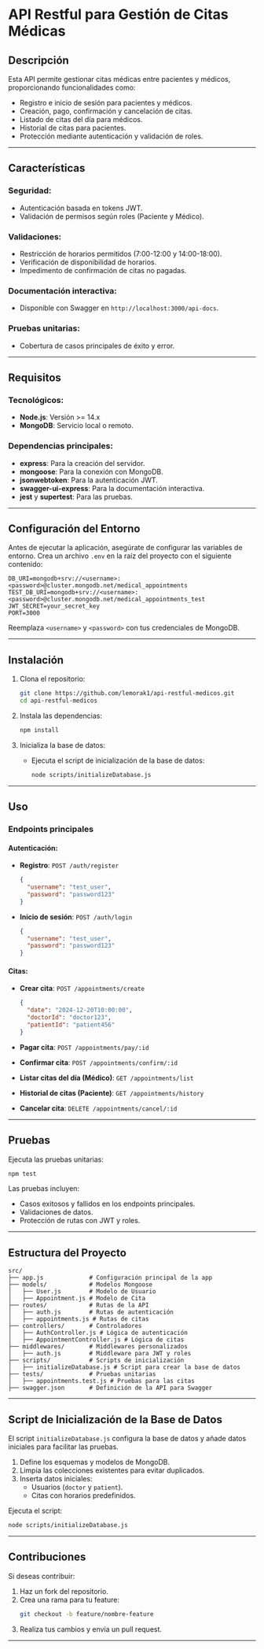 # API Restful para Gestión de Citas Médicas

## Descripción

Esta API permite gestionar citas médicas entre pacientes y médicos, proporcionando funcionalidades como:

- Registro e inicio de sesión para pacientes y médicos.
- Creación, pago, confirmación y cancelación de citas.
- Listado de citas del día para médicos.
- Historial de citas para pacientes.
- Protección mediante autenticación y validación de roles.

---

## Características

### Seguridad:
- Autenticación basada en tokens JWT.
- Validación de permisos según roles (Paciente y Médico).

### Validaciones:
- Restricción de horarios permitidos (7:00-12:00 y 14:00-18:00).
- Verificación de disponibilidad de horarios.
- Impedimento de confirmación de citas no pagadas.

### Documentación interactiva:
- Disponible con Swagger en `http://localhost:3000/api-docs`.

### Pruebas unitarias:
- Cobertura de casos principales de éxito y error.

---

## Requisitos

### Tecnológicos:
- **Node.js**: Versión >= 14.x
- **MongoDB**: Servicio local o remoto.

### Dependencias principales:
- **express**: Para la creación del servidor.
- **mongoose**: Para la conexión con MongoDB.
- **jsonwebtoken**: Para la autenticación JWT.
- **swagger-ui-express**: Para la documentación interactiva.
- **jest** y **supertest**: Para las pruebas.

---

## Configuración del Entorno

Antes de ejecutar la aplicación, asegúrate de configurar las variables de entorno. Crea un archivo `.env` en la raíz del proyecto con el siguiente contenido:

```env
DB_URI=mongodb+srv://<username>:<password>@cluster.mongodb.net/medical_appointments
TEST_DB_URI=mongodb+srv://<username>:<password>@cluster.mongodb.net/medical_appointments_test
JWT_SECRET=your_secret_key
PORT=3000
```

Reemplaza `<username>` y `<password>` con tus credenciales de MongoDB.

---

## Instalación

1. Clona el repositorio:
   ```bash
   git clone https://github.com/lemorak1/api-restful-medicos.git
   cd api-restful-medicos
   ```

2. Instala las dependencias:
   ```bash
   npm install
   ```

3. Inicializa la base de datos:
   - Ejecuta el script de inicialización de la base de datos:
     ```bash
     node scripts/initializeDatabase.js
     ```

---

## Uso

### Endpoints principales

#### **Autenticación:**
- **Registro**: `POST /auth/register`
  ```json
  {
    "username": "test_user",
    "password": "password123"
  }
  ```

- **Inicio de sesión**: `POST /auth/login`
  ```json
  {
    "username": "test_user",
    "password": "password123"
  }
  ```

#### **Citas:**
- **Crear cita**: `POST /appointments/create`
  ```json
  {
    "date": "2024-12-20T10:00:00",
    "doctorId": "doctor123",
    "patientId": "patient456"
  }
  ```

- **Pagar cita**: `POST /appointments/pay/:id`

- **Confirmar cita**: `POST /appointments/confirm/:id`

- **Listar citas del día (Médico)**: `GET /appointments/list`

- **Historial de citas (Paciente)**: `GET /appointments/history`

- **Cancelar cita**: `DELETE /appointments/cancel/:id`

---

## Pruebas

Ejecuta las pruebas unitarias:
```bash
npm test
```

Las pruebas incluyen:
- Casos exitosos y fallidos en los endpoints principales.
- Validaciones de datos.
- Protección de rutas con JWT y roles.

---

## Estructura del Proyecto

```
src/
├── app.js             # Configuración principal de la app
├── models/            # Modelos Mongoose
│   ├── User.js        # Modelo de Usuario
│   ├── Appointment.js # Modelo de Cita
├── routes/            # Rutas de la API
│   ├── auth.js        # Rutas de autenticación
│   ├── appointments.js # Rutas de citas
├── controllers/       # Controladores
│   ├── AuthController.js # Lógica de autenticación
│   ├── AppointmentController.js # Lógica de citas
├── middlewares/       # Middlewares personalizados
│   ├── auth.js        # Middleware para JWT y roles
├── scripts/           # Scripts de inicialización
│   ├── initializeDatabase.js # Script para crear la base de datos
├── tests/             # Pruebas unitarias
│   ├── appointments.test.js # Pruebas para las citas
├── swagger.json       # Definición de la API para Swagger
```

---

## Script de Inicialización de la Base de Datos

El script `initializeDatabase.js` configura la base de datos y añade datos iniciales para facilitar las pruebas.

1. Define los esquemas y modelos de MongoDB.
2. Limpia las colecciones existentes para evitar duplicados.
3. Inserta datos iniciales:
   - Usuarios (`doctor` y `patient`).
   - Citas con horarios predefinidos.

Ejecuta el script:
```bash
node scripts/initializeDatabase.js
```

---

## Contribuciones

Si deseas contribuir:

1. Haz un fork del repositorio.
2. Crea una rama para tu feature:
   ```bash
   git checkout -b feature/nombre-feature
   ```
3. Realiza tus cambios y envía un pull request.

---
